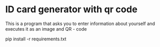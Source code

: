 # ID card generator with qr code
 This is a program that asks you to enter information about yourself and executes it as an image and QR - code 

pip install -r requirements.txt